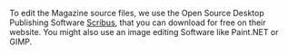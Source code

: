 To edit the Magazine source files, we use the Open Source Desktop Publishing Software [Scribus](https://www.scribus.net), that you can download for free on their website. You might also use an image editing Software like Paint.NET or GIMP.